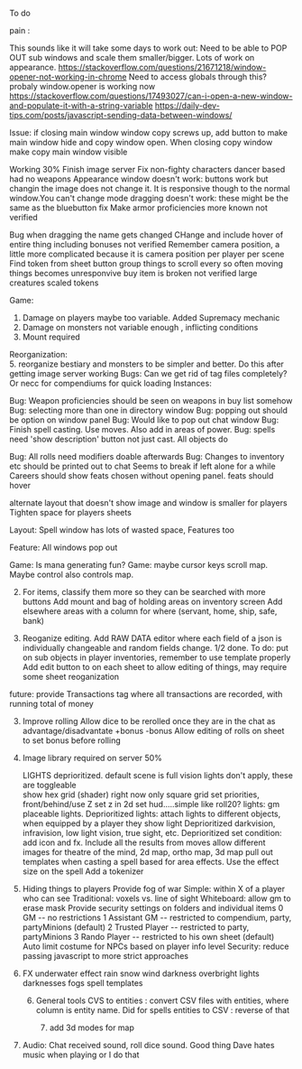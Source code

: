 To do 

pain : 
 
 This sounds like it will take some days to work out:
Need to be able to POP OUT sub windows and scale them smaller/bigger. Lots of work on appearance.
https://stackoverflow.com/questions/21671218/window-opener-not-working-in-chrome
Need to access globals through this? probaly window.opener is working now
https://stackoverflow.com/questions/17493027/can-i-open-a-new-window-and-populate-it-with-a-string-variable
https://daily-dev-tips.com/posts/javascript-sending-data-between-windows/

Issue: if closing main window window copy screws up, add button to make main window hide and copy window open. When closing copy window make copy main window visible

Working 30%
Finish image server
Fix non-fighty characters dancer based had no weapons
Appearance window doesn't work: buttons work but changin the image does not change it. It is responsive though to the normal window.You can't change mode
dragging doesn't work: these might be the same as the bluebutton fix
Make armor proficiencies more known not verified

Bug when dragging the name gets changed
CHange  and include hover of entire thing including bonuses not verified
Remember camera position, a little more complicated because it is camera position per player per scene
Find token from sheet button
group things to scroll
every so often moving things becomes unresponvive
buy item is broken  not verified
large creatures scaled tokens 

Game:
1. Damage on players maybe too variable. Added Supremacy mechanic
2. Damage on monsters not variable enough , inflicting conditions
3. Mount required

Reorganization:    
5. reorganize bestiary and monsters to be simpler and better. Do this after getting image server working
Bugs: 
    Can we get rid of tag files completely? Or necc for compendiums for quick loading
Instances:

Bug: Weapon proficiencies should be seen on weapons in buy list somehow 
Bug: selecting more than one in directory window
Bug: popping out should be option on window panel
Bug: Would like to pop out chat window
Bug: Finish spell casting. Use moves. Also add in areas of power.
Bug: spells need 'show description' button not just cast. All objects do
 
Bug: All rolls need modifiers doable afterwards
Bug: Changes to inventory etc should be printed out to chat
Seems to break if left alone for a while
Careers should show feats chosen without opening panel. feats should hover

alternate layout that doesn't show image and window is smaller for players
Tighten space for players sheets

Layout: Spell window has lots of wasted space, Features too

Feature: All windows pop out

Game: Is mana generating fun?
Game: maybe cursor keys scroll map. Maybe control also controls map.


2. For items, classify them more so they can be searched with more buttons
    Add mount and bag of holding areas on inventory screen
    Add elsewhere areas with a column for where (servant, home, ship, safe, bank)
    
 
3. Reoganize editing. 
    Add RAW DATA editor where each field of a json is individually changeable and random fields change. 1/2 done. To do: put on sub objects in player inventories, remember to use template properly
    Add edit button to on each sheet to allow editing of things, may require some sheet reoganization

     
future: provide Transactions tag where all transactions are recorded, with running total of money

3. Improve rolling
    Allow dice to be rerolled once they are in the chat as advantage/disadvantate +bonus -bonus
    Allow editing of rolls on sheet to set bonus before rolling 

3. Image library required on server 50%
 
    LIGHTS deprioritized. default scene is full vision lights don't apply, these are toggleable  
    show hex grid (shader) right now only square grid
    set priorities, front/behind/use Z
    set z in 2d
    set hud.....simple like roll20?
    lights: gm placeable lights. Deprioritized
    lights: attach lights to different objects, when equipped by a player they show light Deprioritized
    darkvision, infravision, low light vision, true sight, etc. Deprioritized
    set condition: add icon and fx. Include all the results from moves
    allow different images for theatre of the mind, 2d map, ortho map, 3d map
      pull out templates when casting a spell based for area effects. Use the effect size on the spell
    Add a tokenizer

   
  

  4. Hiding things to players
    Provide fog of war
        Simple: within X of a player who can see
        Traditional: voxels vs. line of sight
        Whiteboard: allow gm to erase mask
    Provide security settings on folders and individual items
       0 GM -- no restrictions
       1  Assistant GM -- restricted to compendium, party, partyMinions (default)
       2  Trusted Player -- restricted to party, partyMinions
       3 Rando Player -- restricted to his own sheet (default)
    Auto limit costume for NPCs based on player info level
    Security: reduce passing javascript to more strict approaches

5. FX
    underwater effect
    rain
    snow
    wind
    darkness
    overbright
    lights
    darknesses
    fogs
    spell templates

    6. General tools
        CVS to entities : convert CSV files with entities, where column is entity name. Did for spells
        entities to CSV : reverse of that
        

        7. add 3d modes for map

8. Audio: Chat received sound, roll dice sound. Good thing Dave hates music when playing or I do that

